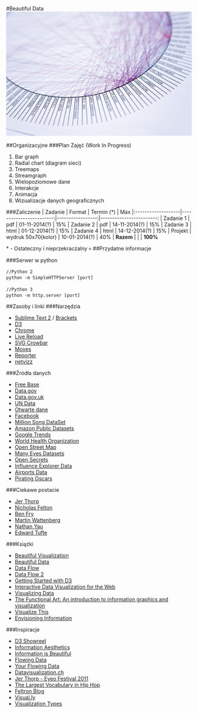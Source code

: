 #Beautiful Data
![Title image](https://github.com/kgolinski/beautiful-data/raw/master/img/tempImage.jpg)

##Organizacyjne
###Plan Zajęć (Work In Progress)
1. Bar graph
2. Radial chart (diagram sieci)
3. Treemaps
4. Streamgraph
5. Wielopoziomowe dane
6. Interakcje
7. Animacja
8. Wizualizacje danych geograficznych

###Zaliczenie
| Zadanie            | Format                  | Termin (*)       | Max
|:-------------------|------------------------:|-----------------:|------------------------: 
| Zadanie 1          | pdf                     | 01-11-2014(?)    | 15%
| Zadanie 2          | pdf                     | 14-11-2014(?)    | 15%
| Zadanie 3          | html                    | 01-12-2014(?)    | 15%
| Zadanie 4          | html                    | 14-12-2014(?)    | 15%
| Projekt            | wydruk 50x70(kolor)     | 10-01-2014(?)    | 40%
| __Razem__          |                         |                  | __100%__

\* - Ostateczny i nieprzekraczalny :skull:
##Przydatne informacje

###Serwer w python

```
//Python 2
python -m SimpleHTTPServer [port]

//Python 3
python -m http.server [port]
```

##Zasoby i linki
###Narzędzia
* [Sublime Text 2](http://www.sublimetext.com/2) / [Brackets](http://brackets.io)
* [D3](http://d3js.org)
* [Chrome](http://www.google.com/intl/en/chrome/browser)
* [Live Reload](http://feedback.livereload.com/knowledgebase/articles/67441-how-do-i-start-using-livereload)
* [SVG Crowbar](http://nytimes.github.io/svg-crowbar)
* [Moves](http://moves-app.com)
* [Reporter](http://www.reporter-app.com)
* [netvizz](https://apps.facebook.com/netvizz)

###Źródła danych
* [Free Base](http://www.freebase.com)
* [Data.gov](http://www.data.gov)
* [Data.gov.uk](http://data.gov.uk)
* [UN Data](http://data.un.org)
* [Otwarte dane](http://otwartedane.pl)
* [Facebook](http://www.facebook.com/help/405183566203254)
* [Million Song DataSet](http://labrosa.ee.columbia.edu/millionsong)
* [Amazon Public Datasets](http://aws.amazon.com/publicdatasets)
* [Google Trends](http://www.google.com/trends)
* [World Health Organization](http://www.who.int/research/en)
* [Open Street Map](http://www.openstreetmap.org/export)
* [Many Eyes Datasets](http://www-958.ibm.com/software/analytics/manyeyes/datasets)
* [Open Secrets](http://www.opensecrets.org/resources/create/data.php)
* [Influence Explorer Data](http://data.influenceexplorer.com/bulk)
* [Airports Data](http://ourairports.com/data)
* [Pirating Oscars](http://waxy.org/2008/02/pirating_the_20_2)

###Ciekawe postacie
* [Jer Thorp](http://blog.blprnt.com)
* [Nicholas Felton](http://feltron.com)
* [Ben Fry](http://benfry.com)
* [Martin Wattenberg](http://www.bewitched.com)
* [Nathan Yau](http://flowingdata.com/about-nathan)
* [Edward Tufte](http://www.edwardtufte.com)

###Książki
* [Beautiful Visualization](http://www.amazon.com/Beautiful-Visualization-Looking-through-Practice/dp/1449379869)
* [Beautiful Data](http://www.amazon.com/Beautiful-Data-Stories-Elegant-Solutions/dp/0596157118)
* [Data Flow](http://www.amazon.com/data-design-graphique-visualisation-dinformation/dp/2878113330)
* [Data Flow 2](http://www.amazon.com/Data-Flow-Visualizing-Information-Graphic/dp/3899552784)
* [Getting Started with D3](http://www.amazon.com/Getting-Started-D3-Mike-Dewar/dp/1449328792)
* [Interactive Data Visualization for the Web](http://www.amazon.com/Interactive-Data-Visualization-Scott-Murray/dp/1449339735)
* [Visualizing Data](http://www.amazon.com/Visualizing-Data-Explaining-Processing-Environment/dp/0596514557)
* [The Functional Art: An introduction to information graphics and visualization](http://www.amazon.com/Functional-Art-introduction-information-visualization/dp/0321834739)
* [Visualize This](http://www.amazon.com/Visualize-This-FlowingData-Visualization-Statistics/dp/0470944889)
* [Envisioning Information](http://www.amazon.com/Envisioning-Information-Edward-R-Tufte/dp/0961392118)

###Inspiracje
* [D3 Showreel](https://vimeo.com/29862153)
* [Information Aesthetics](http://infosthetics.com)
* [Information is Beautiful](http://www.informationisbeautiful.net)
* [Flowing Data](http://flowingdata.com)
* [Your Flowing Data](http://your.flowingdata.com)
* [Datavisualization.ch](http://selection.datavisualization.ch)
* [Jer Thorp - Eyeo Festival 2011](http://vimeo.com/35300280)
* [The Largest Vocabulary in Hip Hop](http://rappers.mdaniels.com.s3-website-us-east-1.amazonaws.com)
* [Feltron Blog](http://feltron.tumblr.com)
* [Visual.ly](http://blog.visual.ly)
* [Visualization Types](http://guides.library.duke.edu/vis_types)